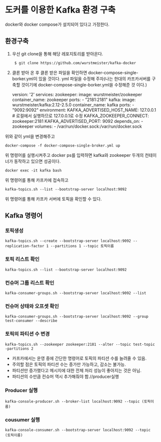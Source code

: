 # 도커를 이용한 Kafka 환경 구축

docker와 docker compose가 설치되어 있다고 가정한다.

## 환경구축

1. 우선 git clone을 통해 해당 레포지토리를 받아온다. 

		$ git clone https://github.com/wurstmeister/kafka-docker

2. 클론 받아 온 후 클론 받은 파일을 확인하면 docker-compose-single-borker.yml이 있을 것이다. yml 파일을 수정해 주자(나는 한대의 카프카서버를 구축할 것이기에 docker-compose-single-borker.yml을 수정해준 것 이다.)


    version: '2'
    services:
      zookeeper:
        image: wurstmeister/zookeeper
        container_name: zookeeper
        ports:
          - "2181:2181"
      kafka:
        image: wurstmeister/kafka:2.12-2.5.0
        container_name: kafka
        ports:
          - "9092:9092"
        environment:
          KAFKA_ADVERTISED_HOST_NAME: 127.0.0.1 # 로컬에서 실행하므로 127.0.0.1로 수정
          KAFKA_ZOOKEEPER_CONNECT: zookeeper:2181
          KAFKA_ADVERTISED_PORT: 9092
        depends_on:
          - zookeeper
        volumes:
          - /var/run/docker.sock:/var/run/docker.sock
     

위와 같이 yml을 변경해주고 

	docker-compose -f docker-compose-single-broker.yml up

위 명령어를 실행시켜주고 docker ps를 입력하면 kafka와 zookeeper 두개의 컨테이너가 동작하고 있으면 성공이다.

	docker exec -it kafka bash

위 명령어를 통해 카프카에 접속하고 

	kafka-topics.sh --list --bootstrap-server localhost:9092

위 명령어를 통해 카프카 서버에 토픽을 확인할 수 있다.


## Kafka 명령어

### 토픽생성

    kafka-topics.sh --create --bootstrap-server localhost:9092 --replication-factor 1 --partitions 1 --topic 토픽이름
    
### 토픽 리스트 확인

	kafka-topics.sh --list --bootstrap-server localhost:9092
    
### 컨슈머 그룹 리스트 확인

	kafka-consumer-groups.sh --bootstrap-server localhost:9092 --list

### 컨슈머 상태와 오프셋 확인

	kafka-consumer-groups.sh --bootstrap-server localhost:9092 --group test-consumer --describe
    
### 토픽의 파티션 수 변경

	kafka-topics.sh --zookeeper zookeeper:2181 --alter --topic test-topic -partitions 2
    
- 카프카에서는 운영 중에 간단한 명령어로 토픽의 파티션 수를 늘려줄 수 있음.
- 주의할 점은 토픽의 파티션 수는 증가만 가능하고, 감소는 불가능.
- 파티션만 증가했다고 메시지에 대한 전체 처리 성능이 좋아지는 것은 아님.
- 파티션의 수만큼 컨슈머 역시 추가해줘야 함.//producer실행

### Producer 실행

	kafka-console-producer.sh --broker-list localhost:9092 --topic (토픽이름)

### cousumer 실행

	kafka-console-consumer.sh --bootstrap-server localhost:9092 --topic (토픽이름)
